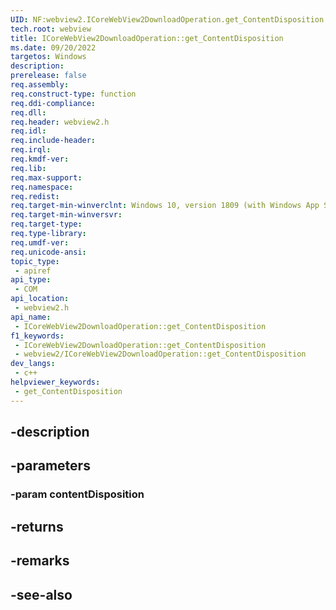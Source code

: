 ```yaml
---
UID: NF:webview2.ICoreWebView2DownloadOperation.get_ContentDisposition
tech.root: webview
title: ICoreWebView2DownloadOperation::get_ContentDisposition
ms.date: 09/20/2022
targetos: Windows
description: 
prerelease: false
req.assembly: 
req.construct-type: function
req.ddi-compliance: 
req.dll: 
req.header: webview2.h
req.idl: 
req.include-header: 
req.irql: 
req.kmdf-ver: 
req.lib: 
req.max-support: 
req.namespace: 
req.redist: 
req.target-min-winverclnt: Windows 10, version 1809 (with Windows App SDK 1.1 or later)
req.target-min-winversvr: 
req.target-type: 
req.type-library: 
req.umdf-ver: 
req.unicode-ansi: 
topic_type:
 - apiref
api_type:
 - COM
api_location:
 - webview2.h
api_name:
 - ICoreWebView2DownloadOperation::get_ContentDisposition
f1_keywords:
 - ICoreWebView2DownloadOperation::get_ContentDisposition
 - webview2/ICoreWebView2DownloadOperation::get_ContentDisposition
dev_langs:
 - c++
helpviewer_keywords:
 - get_ContentDisposition
---
```


## -description

## -parameters

### -param contentDisposition

## -returns

## -remarks

## -see-also

